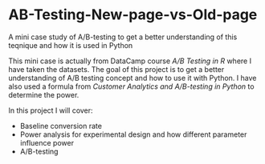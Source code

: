 # AB-Testing-New-page-vs-Old-page
A mini case study of A/B-testing to get a better understanding of this teqnique and how it is used in Python

This mini case is actually from DataCamp course <i>A/B Testing in R</i> where I have taken the datasets. The goal of this project is to get a better understanding of A/B testing concept and how to use it with Python. I have also used a formula from <i>Customer Analytics and A/B-testing in Python</i> to determine the power.

In this project I will cover:
*    Baseline conversion rate 
*    Power analysis for experimental design and how different parameter influence power
*    A/B-testing
